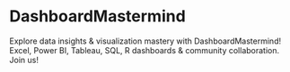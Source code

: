 # DashboardMastermind
Explore data insights &amp; visualization mastery with DashboardMastermind! Excel, Power BI, Tableau, SQL, R dashboards &amp; community collaboration. Join us! 
